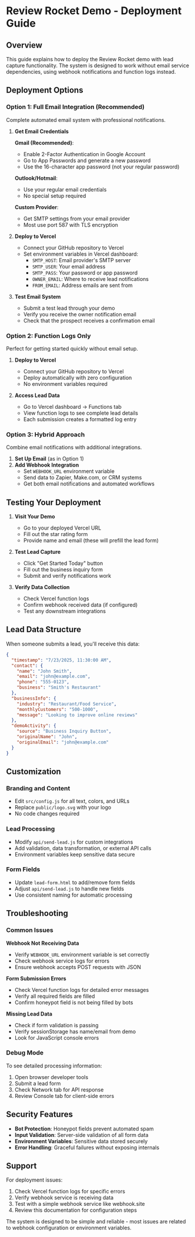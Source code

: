 # Review Rocket Demo - Deployment Guide

## Overview
This guide explains how to deploy the Review Rocket demo with lead capture functionality. The system is designed to work without email service dependencies, using webhook notifications and function logs instead.

## Deployment Options

### Option 1: Full Email Integration (Recommended)
Complete automated email system with professional notifications.

1. **Get Email Credentials**
   
   **Gmail (Recommended)**:
   - Enable 2-Factor Authentication in Google Account
   - Go to App Passwords and generate a new password
   - Use the 16-character app password (not your regular password)

   **Outlook/Hotmail**:
   - Use your regular email credentials
   - No special setup required

   **Custom Provider**:
   - Get SMTP settings from your email provider
   - Most use port 587 with TLS encryption

2. **Deploy to Vercel**
   - Connect your GitHub repository to Vercel
   - Set environment variables in Vercel dashboard:
     - `SMTP_HOST`: Email provider's SMTP server
     - `SMTP_USER`: Your email address
     - `SMTP_PASS`: Your password or app password
     - `OWNER_EMAIL`: Where to receive lead notifications
     - `FROM_EMAIL`: Address emails are sent from

3. **Test Email System**
   - Submit a test lead through your demo
   - Verify you receive the owner notification email
   - Check that the prospect receives a confirmation email

### Option 2: Function Logs Only
Perfect for getting started quickly without email setup.

1. **Deploy to Vercel**
   - Connect your GitHub repository to Vercel
   - Deploy automatically with zero configuration
   - No environment variables required

2. **Access Lead Data**
   - Go to Vercel dashboard → Functions tab
   - View function logs to see complete lead details
   - Each submission creates a formatted log entry

### Option 3: Hybrid Approach
Combine email notifications with additional integrations.

1. **Set Up Email** (as in Option 1)
2. **Add Webhook Integration**
   - Set `WEBHOOK_URL` environment variable
   - Send data to Zapier, Make.com, or CRM systems
   - Get both email notifications and automated workflows

## Testing Your Deployment

1. **Visit Your Demo**
   - Go to your deployed Vercel URL
   - Fill out the star rating form
   - Provide name and email (these will prefill the lead form)

2. **Test Lead Capture**
   - Click "Get Started Today" button
   - Fill out the business inquiry form
   - Submit and verify notifications work

3. **Verify Data Collection**
   - Check Vercel function logs
   - Confirm webhook received data (if configured)
   - Test any downstream integrations

## Lead Data Structure

When someone submits a lead, you'll receive this data:

```json
{
  "timestamp": "7/23/2025, 11:30:00 AM",
  "contact": {
    "name": "John Smith",
    "email": "john@example.com",
    "phone": "555-0123",
    "business": "Smith's Restaurant"
  },
  "businessInfo": {
    "industry": "Restaurant/Food Service",
    "monthlyCustomers": "500-1000",
    "message": "Looking to improve online reviews"
  },
  "demoActivity": {
    "source": "Business Inquiry Button",
    "originalName": "John",
    "originalEmail": "john@example.com"
  }
}
```

## Customization

### Branding and Content
- Edit `src/config.js` for all text, colors, and URLs
- Replace `public/logo.svg` with your logo
- No code changes required

### Lead Processing
- Modify `api/send-lead.js` for custom integrations
- Add validation, data transformation, or external API calls
- Environment variables keep sensitive data secure

### Form Fields
- Update `lead-form.html` to add/remove form fields
- Adjust `api/send-lead.js` to handle new fields
- Use consistent naming for automatic processing

## Troubleshooting

### Common Issues

**Webhook Not Receiving Data**
- Verify `WEBHOOK_URL` environment variable is set correctly
- Check webhook service logs for errors
- Ensure webhook accepts POST requests with JSON

**Form Submission Errors**
- Check Vercel function logs for detailed error messages
- Verify all required fields are filled
- Confirm honeypot field is not being filled by bots

**Missing Lead Data**
- Check if form validation is passing
- Verify sessionStorage has name/email from demo
- Look for JavaScript console errors

### Debug Mode
To see detailed processing information:
1. Open browser developer tools
2. Submit a lead form
3. Check Network tab for API response
4. Review Console tab for client-side errors

## Security Features

- **Bot Protection**: Honeypot fields prevent automated spam
- **Input Validation**: Server-side validation of all form data  
- **Environment Variables**: Sensitive data stored securely
- **Error Handling**: Graceful failures without exposing internals

## Support

For deployment issues:
1. Check Vercel function logs for specific errors
2. Verify webhook service is receiving data
3. Test with a simple webhook service like webhook.site
4. Review this documentation for configuration steps

The system is designed to be simple and reliable - most issues are related to webhook configuration or environment variables.